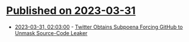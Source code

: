 # [Published on 2023-03-31](index.md)

* [2023-03-31, 02:03:00](https://soylentnews.org/article.pl?sid=23/03/30/1755249&from=rss) - [Twitter Obtains Subpoena Forcing GitHub to Unmask Source-Code Leaker](https://soylentnews.org/article.pl?sid=23/03/30/1755249&from=rss)
